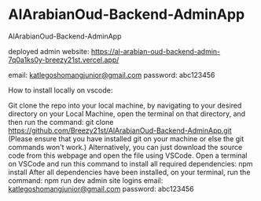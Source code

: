 # AlArabianOud-Backend-AdminApp
AlArabianOud-Backend-AdminApp

deployed admin website:
https://al-arabian-oud-backend-admin-7q0a1ks0y-breezy21st.vercel.app/

email: katlegoshomangjunior@gmail.com
password: abc123456

How to install locally on vscode:

Git clone the repo into your local machine, by navigating to your desired directory on your Local Machine, open the terminal on that directory, and then run the command: git clone https://github.com/Breezy21st/AlArabianOud-Backend-AdminApp.git (Please ensure that you have installed git on your machine or else the git commands won't work.)
Alternatively, you can just download the source code from this webpage and open the file using VSCode.
Open a terminal on VSCode and run this command to install all required dependencies: npm install
After all dependencies have been installed, on your terminal, run the command: npm run dev
admin site logins email: katlegoshomangjunior@gmail.com password: abc123456
